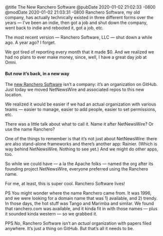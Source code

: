 @title The New Ranchero Software
@pubDate 2020-01-02 21:02:33 -0800
@modDate 2020-01-02 21:03:31 -0800
Ranchero Software, my old company, has actually technically existed in three different forms over the years — I’ve been an indie, then got a job and shut down the company, went back to indie and rebooted it, got a job, etc.

The most recent version — Ranchero Software, LLC — shut down a while ago. A year ago? I forget.

We got tired of reporting every month that it made $0. And we realized we had no plans to ever make money, since, well, I have a great day job at Omni.

#### But now it’s back, in a new way

The [new Ranchero Software](https://github.com/ranchero-software) isn’t a company: it’s an organization on GitHub. Just today we moved NetNewsWire and associated repos to this new location.

We realized it would be easier if we had an actual organization with various teams — easier to manage, easier to add people, easier to set permissions, etc.

There was a little talk about what to call it. Name it after NetNewsWire? Or use the name Ranchero?

One of the things to remember is that it’s not just about NetNewsWire: there are also stand-alone frameworks and there’s another app: Rainier. (Which is way behind NetNewsWire. Nothing to see yet.) And we might do other apps, too.

So while we could have — a la the Apache folks — named the org after its founding project NetNewsWire, everyone preferred using the Ranchero name.

For me, at least, this is super cool. Ranchero Software lives!

PS You might wonder where the name Ranchero came from. It was 1996, and we were looking for a domain name that was 1) available, and 2) trendy. In those days, the hot stuff was Tango and Marimba and similar. We found that ranchero.com was available, and it kinda fit in with those names — plus it sounded kinda western — so we grabbed it.

PPS No, Ranchero Software isn’t an *actual* organization with papers filed anywhere. It’s just a thing on GitHub. But that’s all it needs to be.
